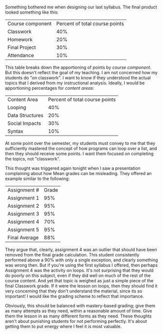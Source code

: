 Something bothered me when designing our last syllabus. The final product looked something like this:

|||
|--- |--- |
|Course component|Percent of total course points|
|Classwork|40%|
|Homework|20%|
|Final Project|30%|
|Attendance|10%|


This table breaks down the apportioning of points by _course component_. But this doesn't reflect the goal of my teaching. I am not concerned how my students do "on classwork". I want to know if they understood the actual topics that I derived from my instructional analysis. Ideally, I would be apportioning percentages for _content areas_:

|||
|--- |--- |
|Content Area|Percent of total course points|
|Looping|40%|
|Data Structures|20%|
|Social Impacts|30%|
|Syntax|10%|


At some point over the semester, my students must convey to me that they sufficiently mastered the concept of how programs can loop over a list, and then they should receive some points. I want them focused on completing the topics, not "classwork".

  

This thought was triggered again tonight when I saw a presentation complaining about how Mean grades can be misleading. They offered an example similar to the following:

|||
|--- |--- |
|Assignment #|Grade|
|Assignment 1|95%|
|Assignment 2|95%|
|Assignment 3|95%|
|Assignment 4|70%|
|Assignment 5|95%|
|Final Average|88%|


They argue that, clearly, assignment 4 was an outlier that should have been removed from the final grade calculation. This student consistently performed above a 90% with only a single exception, and clearly something was wrong then. But if you're using the first syllabus I offered, then perhaps Assignment 4 was the activity on loops. It's not surprising that they would do poorly on this subject, even if they did well on much of the rest of the course content. And yet that topic is weighed as just a simple piece of the final Classwork grade. If it were the lesson on loops, then they should find it very concerning that they don't understand the material, since its so important! I would like the grading scheme to reflect that importance.

  

Obviously, this should be balanced with mastery-based grading; give them as many attempts as they need, within a reasonable amount of time. Give them the lesson in as many different forms as they need. These thoughts aren't about punishing students for not performing perfectly. It's about getting them to put energy where I feel it is most valuable.